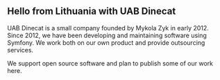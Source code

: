 ## Hello from Lithuania with UAB Dinecat

UAB Dinecat is a small company founded by Mykola Zyk in early 2012. Since 2012, we have been developing and maintaining
software using Symfony. We work both on our own product and provide outsourcing services.

We support open source software and plan to publish some of our work here.
